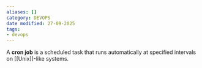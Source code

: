 ```yaml
---
aliases: []
category: DEVOPS
date modified: 27-09-2025
tags:
- devops
---
```

A **cron job** is a scheduled task that runs automatically at specified intervals on [[Unix]]-like systems.